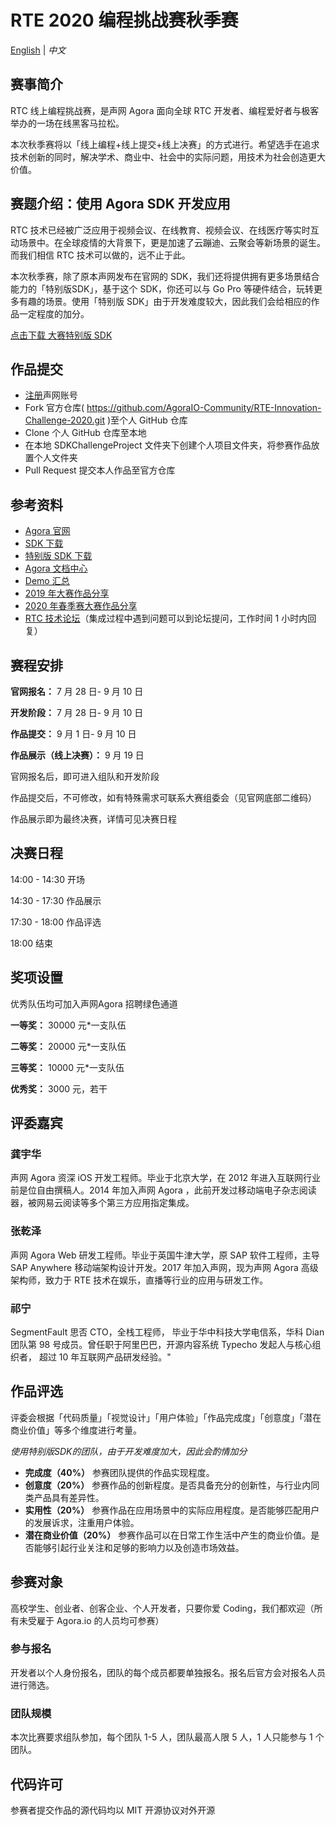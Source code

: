 # RTE 2020 编程挑战赛秋季赛

[English](README.md) | *中文*

## 赛事简介

RTC 线上编程挑战赛，是声网 Agora 面向全球 RTC 开发者、编程爱好者与极客举办的一场在线黑客马拉松。

本次秋季赛将以「线上编程+线上提交+线上决赛」的方式进行。希望选手在追求技术创新的同时，解决学术、商业中、社会中的实际问题，用技术为社会创造更大价值。

## 赛题介绍：使用 Agora SDK 开发应用

RTC 技术已经被广泛应用于视频会议、在线教育、视频会议、在线医疗等实时互动场景中。在全球疫情的大背景下，更是加速了云蹦迪、云聚会等新场景的诞生。而我们相信 RTC 技术可以做的，远不止于此。

本次秋季赛，除了原本声网发布在官网的 SDK，我们还将提供拥有更多场景结合能力的「特别版SDK」，基于这个 SDK，你还可以与 Go Pro 等硬件结合，玩转更多有趣的场景。使用「特别版 SDK」由于开发难度较大，因此我们会给相应的作品一定程度的加分。

[点击下载 大赛特别版 SDK](./SpecialSDK/README.zh.md)

## 作品提交
* [注册](https://www.agora.io/cn/)声网账号
* Fork 官方仓库( https://github.com/AgoraIO-Community/RTE-Innovation-Challenge-2020.git )至个人 GitHub 仓库
* Clone 个人 GitHub 仓库至本地
* 在本地 SDKChallengeProject 文件夹下创建个人项目文件夹，将参赛作品放置个人文件夹
* Pull Request 提交本人作品至官方仓库

## 参考资料
* [Agora 官网](https://www.agora.io/cn/)
* [SDK 下载](https://docs.agora.io/cn/Agora%20Platform/downloads)
* [特别版 SDK 下载](./SpecialSDK/README.zh.md)
* [Agora 文档中心](https://docs.agora.io/cn)
* [Demo 汇总](https://rtcdeveloper.com/t/topic/12820)
* [2019 年大赛作品分享](https://github.com/AgoraIO-Community/AI-in-RTC_ProgrammingChallenge)
* [2020 年春季赛大赛作品分享](https://github.com/AgoraIO-Community/RTC-Hackathon)
* [RTC 技术论坛](https://rtcdeveloper.com/)（集成过程中遇到问题可以到论坛提问，工作时间 1 小时内回复）

## 赛程安排

**官网报名：** 7 月 28 日- 9 月 10 日

**开发阶段：** 7 月 28 日- 9 月 10 日

**作品提交：** 9 月 1 日- 9 月 10 日

**作品展示（线上决赛）：** 9 月 19 日

官网报名后，即可进入组队和开发阶段

作品提交后，不可修改，如有特殊需求可联系大赛组委会（见官网底部二维码）

作品展示即为最终决赛，详情可见决赛日程

## 决赛日程
14:00 - 14:30 开场

14:30 - 17:30 作品展示

17:30 - 18:00 作品评选

18:00 结束

## 奖项设置
优秀队伍均可加入声网Agora 招聘绿色通道

**一等奖：** 30000 元*一支队伍

**二等奖：** 20000 元*一支队伍

**三等奖：** 10000 元*一支队伍

**优秀奖：** 3000 元，若干

## 评委嘉宾
### 龚宇华
声网 Agora 资深 iOS 开发工程师。毕业于北京大学，在 2012 年进入互联网行业前是位自由撰稿人。2014 年加入声网 Agora ，此前开发过移动端电子杂志阅读器，被网易云阅读等多个第三方应用指定集成。

### 张乾泽
声网 Agora Web 研发工程师。毕业于英国牛津大学，原 SAP 软件工程师，主导 SAP Anywhere 移动端架构设计开发。2017 年加入声网，现为声网 Agora 高级架构师，致力于 RTE 技术在娱乐，直播等行业的应用与研发工作。

### 祁宁
SegmentFault 思否 CTO，全栈工程师， 毕业于华中科技大学电信系，华科 Dian 团队第 98 号成员。曾任职于阿里巴巴，开源内容系统 Typecho 发起人与核心组织者， 超过 10 年互联网产品研发经验。"

## 作品评选
评委会根据「代码质量」「视觉设计」「用户体验」「作品完成度」「创意度」「潜在商业价值」等多个维度进行考量。

*使用特别版SDK的团队，由于开发难度加大，因此会酌情加分*

* **完成度（40%）**
参赛团队提供的作品实现程度。
* **创意度（20%）**
参赛作品的创新程度。是否具备充分的创新性，与行业内同类产品具有差异性。
* **实用性（20%）**
参赛作品在应用场景中的实际应用程度。是否能够匹配用户的发展诉求，注重用户体验。
* **潜在商业价值（20%）**
参赛作品可以在日常工作生活中产生的商业价值。是否能够引起行业关注和足够的影响力以及创造市场效益。

## 参赛对象
高校学生、创业者、创客企业、个人开发者，只要你爱 Coding，我们都欢迎（所有未受雇于 Agora.io 的人员均可参赛）
### 参与报名
开发者以个人身份报名，团队的每个成员都要单独报名。报名后官方会对报名人员进行筛选。
### 团队规模
本次比赛要求组队参加，每个团队 1-5 人，团队最高人限 5 人，1 人只能参与 1 个团队。

## 代码许可

参赛者提交作品的源代码均以 MIT 开源协议对外开源